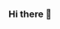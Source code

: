 ### Hi there 👋

<!--
**X-SpeedBlack-X/X-SpeedBlack-X** is a ✨ _special_ ✨ repository because its `README.md` (this file) appears on your GitHub profile.
<img href=''https://raw.githubusercontent.com/gist/X-SpeedBlack-X/63f61d03c0ec4d7be3ff52fe96d85689/raw/7a187972f5d6dc1a73637a3830326a20d5aaeb48/profilecard.svg />

Here are some ideas to get you started:

- 🔭 I’m currently working on ...
- 🌱 I’m currently learning ...
- 👯 I’m looking to collaborate on ...
- 🤔 I’m looking for help with ...
- 💬 Ask me about ...
- 📫 How to reach me: ...
- 😄 Pronouns: ...
- ⚡ Fun fact: ...
-->
